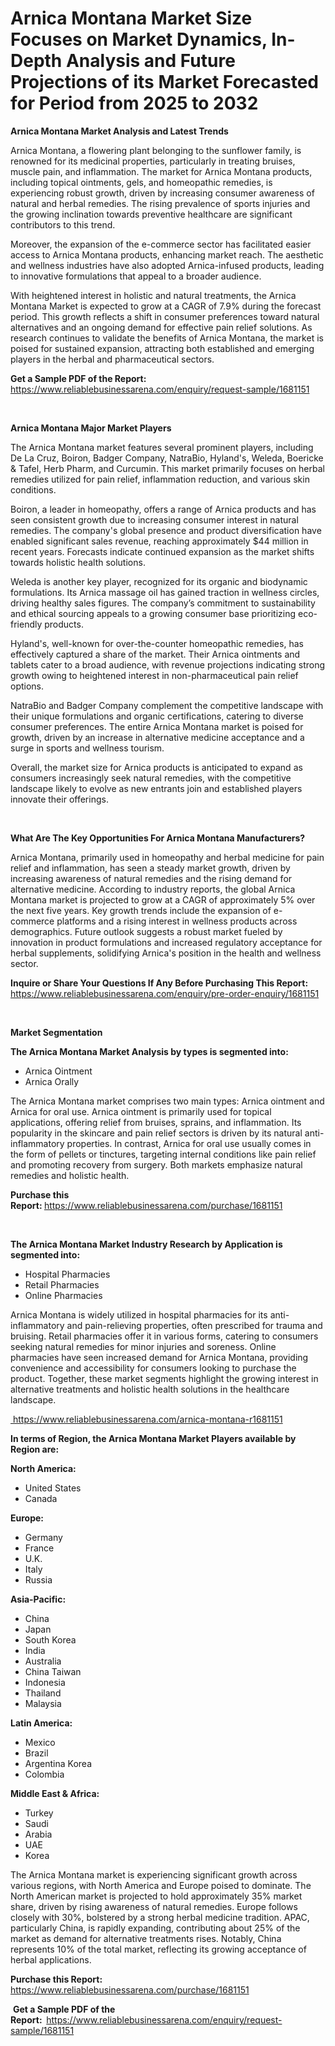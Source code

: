 <p><h1>Arnica Montana Market Size Focuses on Market Dynamics, In-Depth Analysis and Future Projections of its Market Forecasted for Period from 2025 to 2032</h1></p><p><strong>Arnica Montana Market Analysis and Latest Trends</strong></p>
<p><p>Arnica Montana, a flowering plant belonging to the sunflower family, is renowned for its medicinal properties, particularly in treating bruises, muscle pain, and inflammation. The market for Arnica Montana products, including topical ointments, gels, and homeopathic remedies, is experiencing robust growth, driven by increasing consumer awareness of natural and herbal remedies. The rising prevalence of sports injuries and the growing inclination towards preventive healthcare are significant contributors to this trend. </p><p>Moreover, the expansion of the e-commerce sector has facilitated easier access to Arnica Montana products, enhancing market reach. The aesthetic and wellness industries have also adopted Arnica-infused products, leading to innovative formulations that appeal to a broader audience. </p><p>With heightened interest in holistic and natural treatments, the Arnica Montana Market is expected to grow at a CAGR of 7.9% during the forecast period. This growth reflects a shift in consumer preferences toward natural alternatives and an ongoing demand for effective pain relief solutions. As research continues to validate the benefits of Arnica Montana, the market is poised for sustained expansion, attracting both established and emerging players in the herbal and pharmaceutical sectors.</p></p>
<p><strong>Get a Sample PDF of the Report:&nbsp;</strong> <a href="https://www.reliablebusinessarena.com/enquiry/request-sample/1681151?utm_campaign=2728&utm_medium=2&utm_source=Github&utm_content=ia&utm_term=19042025&utm_id=arnica-montana">https://www.reliablebusinessarena.com/enquiry/request-sample/1681151</a></p>
<p>&nbsp;</p>
<p><strong>Arnica Montana Major Market Players</strong></p>
<p><p>The Arnica Montana market features several prominent players, including De La Cruz, Boiron, Badger Company, NatraBio, Hyland's, Weleda, Boericke & Tafel, Herb Pharm, and Curcumin. This market primarily focuses on herbal remedies utilized for pain relief, inflammation reduction, and various skin conditions.</p><p>Boiron, a leader in homeopathy, offers a range of Arnica products and has seen consistent growth due to increasing consumer interest in natural remedies. The company's global presence and product diversification have enabled significant sales revenue, reaching approximately $44 million in recent years. Forecasts indicate continued expansion as the market shifts towards holistic health solutions.</p><p>Weleda is another key player, recognized for its organic and biodynamic formulations. Its Arnica massage oil has gained traction in wellness circles, driving healthy sales figures. The company’s commitment to sustainability and ethical sourcing appeals to a growing consumer base prioritizing eco-friendly products.</p><p>Hyland's, well-known for over-the-counter homeopathic remedies, has effectively captured a share of the market. Their Arnica ointments and tablets cater to a broad audience, with revenue projections indicating strong growth owing to heightened interest in non-pharmaceutical pain relief options.</p><p>NatraBio and Badger Company complement the competitive landscape with their unique formulations and organic certifications, catering to diverse consumer preferences. The entire Arnica Montana market is poised for growth, driven by an increase in alternative medicine acceptance and a surge in sports and wellness tourism.</p><p>Overall, the market size for Arnica products is anticipated to expand as consumers increasingly seek natural remedies, with the competitive landscape likely to evolve as new entrants join and established players innovate their offerings.</p></p>
<p>&nbsp;</p>
<p><strong>What Are The Key Opportunities For Arnica Montana Manufacturers?</strong></p>
<p><p>Arnica Montana, primarily used in homeopathy and herbal medicine for pain relief and inflammation, has seen a steady market growth, driven by increasing awareness of natural remedies and the rising demand for alternative medicine. According to industry reports, the global Arnica Montana market is projected to grow at a CAGR of approximately 5% over the next five years. Key growth trends include the expansion of e-commerce platforms and a rising interest in wellness products across demographics. Future outlook suggests a robust market fueled by innovation in product formulations and increased regulatory acceptance for herbal supplements, solidifying Arnica's position in the health and wellness sector.</p></p>
<p><strong>Inquire or Share Your Questions If Any Before Purchasing This Report:</strong> <a href="https://www.reliablebusinessarena.com/enquiry/pre-order-enquiry/1681151?utm_campaign=2728&utm_medium=2&utm_source=Github&utm_content=ia&utm_term=19042025&utm_id=arnica-montana">https://www.reliablebusinessarena.com/enquiry/pre-order-enquiry/1681151</a></p>
<p>&nbsp;</p>
<p><strong>Market Segmentation</strong></p>
<p><strong>The Arnica Montana Market Analysis by types is segmented into:</strong></p>
<p><ul><li>Arnica Ointment</li><li>Arnica Orally</li></ul></p>
<p><p>The Arnica Montana market comprises two main types: Arnica ointment and Arnica for oral use. Arnica ointment is primarily used for topical applications, offering relief from bruises, sprains, and inflammation. Its popularity in the skincare and pain relief sectors is driven by its natural anti-inflammatory properties. In contrast, Arnica for oral use usually comes in the form of pellets or tinctures, targeting internal conditions like pain relief and promoting recovery from surgery. Both markets emphasize natural remedies and holistic health.</p></p>
<p><strong>Purchase this Report:&nbsp;</strong><a href="https://www.reliablebusinessarena.com/purchase/1681151?utm_campaign=2728&utm_medium=2&utm_source=Github&utm_content=ia&utm_term=19042025&utm_id=arnica-montana">https://www.reliablebusinessarena.com/purchase/1681151</a></p>
<p>&nbsp;</p>
<p><strong>The Arnica Montana Market Industry Research by Application is segmented into:</strong></p>
<p><ul><li>Hospital Pharmacies</li><li>Retail Pharmacies</li><li>Online Pharmacies</li></ul></p>
<p><p>Arnica Montana is widely utilized in hospital pharmacies for its anti-inflammatory and pain-relieving properties, often prescribed for trauma and bruising. Retail pharmacies offer it in various forms, catering to consumers seeking natural remedies for minor injuries and soreness. Online pharmacies have seen increased demand for Arnica Montana, providing convenience and accessibility for consumers looking to purchase the product. Together, these market segments highlight the growing interest in alternative treatments and holistic health solutions in the healthcare landscape.</p></p>
<p><a href="https://www.reliablebusinessarena.com/arnica-montana-r1681151?utm_campaign=2728&utm_medium=2&utm_source=Github&utm_content=ia&utm_term=19042025&utm_id=arnica-montana">&nbsp;https://www.reliablebusinessarena.com/arnica-montana-r1681151</a></p>
<p><strong>In terms of Region, the Arnica Montana Market Players available by Region are:</strong></p>
<p>
    <p> <strong> North America: </strong>
        <ul>
            <li>United States</li>
            <li>Canada</li>
        </ul>
        </p> 
    <p> <strong> Europe: </strong>
        <ul>
            <li>Germany</li>
            <li>France</li>
            <li>U.K.</li>
            <li>Italy</li>
            <li>Russia</li>
        </ul>
        </p> 
    <p> <strong> Asia-Pacific: </strong>
        <ul>
            <li>China</li>
            <li>Japan</li>
            <li>South Korea</li>
            <li>India</li>
            <li>Australia</li>
            <li>China Taiwan</li>
            <li>Indonesia</li>
            <li>Thailand</li>
            <li>Malaysia</li>
        </ul>
        </p> 
    <p> <strong> Latin America: </strong>
        <ul>
            <li>Mexico</li>
            <li>Brazil</li>
            <li>Argentina Korea</li>
            <li>Colombia</li>
        </ul>
        </p> 
    <p> <strong> Middle East & Africa: </strong>
        <ul>
            <li>Turkey</li>
            <li>Saudi</li>
            <li>Arabia</li>
            <li>UAE</li>
            <li>Korea</li>
        </ul>
    </p>
    </p>
<p><p>The Arnica Montana market is experiencing significant growth across various regions, with North America and Europe poised to dominate. The North American market is projected to hold approximately 35% market share, driven by rising awareness of natural remedies. Europe follows closely with 30%, bolstered by a strong herbal medicine tradition. APAC, particularly China, is rapidly expanding, contributing about 25% of the market as demand for alternative treatments rises. Notably, China represents 10% of the total market, reflecting its growing acceptance of herbal applications.</p></p>
<p><strong>Purchase this Report: </strong><a href="https://www.reliablebusinessarena.com/purchase/1681151?utm_campaign=2728&utm_medium=2&utm_source=Github&utm_content=ia&utm_term=19042025&utm_id=arnica-montana">https://www.reliablebusinessarena.com/purchase/1681151</a></p>
<p>&nbsp;<strong>Get a Sample PDF of the Report:&nbsp;&nbsp;</strong><a href="https://www.reliablebusinessarena.com/enquiry/request-sample/1681151?utm_campaign=2728&utm_medium=2&utm_source=Github&utm_content=ia&utm_term=19042025&utm_id=arnica-montana">https://www.reliablebusinessarena.com/enquiry/request-sample/1681151</a></p>
<p><strong></strong></p>
<p><p></p><p></p><p></p></p>